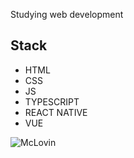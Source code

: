 Studying web development
## Stack

* HTML
* CSS
* JS
* TYPESCRIPT
* REACT NATIVE
* VUE








![McLovin](https://media.tenor.com/YWulcxAZi24AAAAC/i-am-mclovin-fogell.gif)


